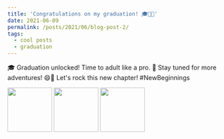 ```yaml
---
title: 'Congratulations on my graduation! 🎓🥳🎉'
date: 2021-06-09
permalink: /posts/2021/06/blog-post-2/
tags:
  - cool posts
  - graduation
---
```


🎓 Graduation unlocked! Time to adult like a pro. 🥳 Stay tuned for more adventures! 😄🎉 Let's rock this new chapter! #NewBeginnings

<p float="left">
  <img src="https://ziweiwuzw.github.io/Personal-Homepage/images/Moment/IMG1-2.png" width="100" />
  <img src="https://ziweiwuzw.github.io/Personal-Homepage/images/Moment/IMG1-3.png" width="100" /> 
  <img src="https://ziweiwuzw.github.io/Personal-Homepage/images/Moment/IMG1-1.png" width="100" />
</p>
